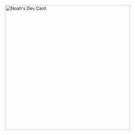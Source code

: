 <a href="https://app.daily.dev/Eartinq"><img src="https://api.daily.dev/devcards/843a0f5f98424d07ad0ae310e886e4d5.png?r=abf" width="400" alt="Noah's Dev Card"/></a>

